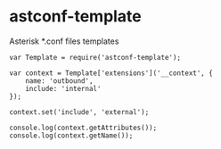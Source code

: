 astconf-template
================
Asterisk *.conf files templates

`````
var Template = require('astconf-template');

var context = Template['extensions']('__context', {
    name: 'outbound', 
    include: 'internal'
});

context.set('include', 'external');

console.log(context.getAttributes());
console.log(context.getName());


`````